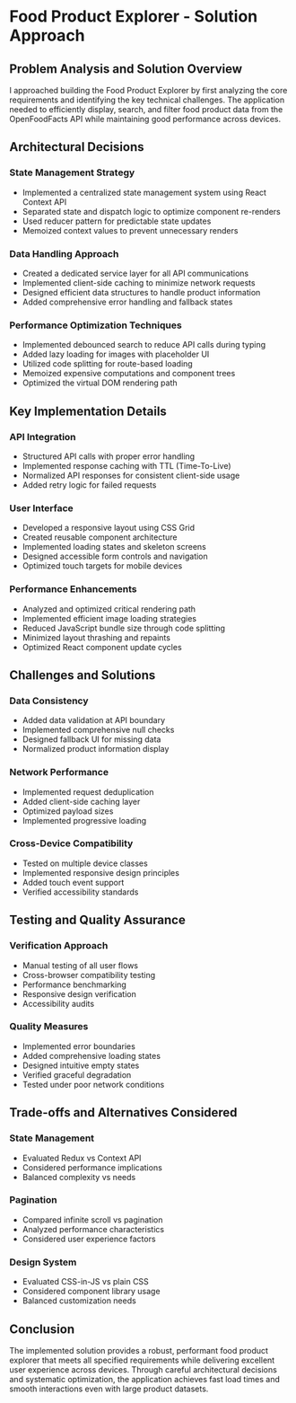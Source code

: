 # Food Product Explorer - Solution Approach

## Problem Analysis and Solution Overview

I approached building the Food Product Explorer by first analyzing the core requirements and identifying the key technical challenges. The application needed to efficiently display, search, and filter food product data from the OpenFoodFacts API while maintaining good performance across devices.

## Architectural Decisions

### State Management Strategy
- Implemented a centralized state management system using React Context API
- Separated state and dispatch logic to optimize component re-renders
- Used reducer pattern for predictable state updates
- Memoized context values to prevent unnecessary renders

### Data Handling Approach
- Created a dedicated service layer for all API communications
- Implemented client-side caching to minimize network requests
- Designed efficient data structures to handle product information
- Added comprehensive error handling and fallback states

### Performance Optimization Techniques
- Implemented debounced search to reduce API calls during typing
- Added lazy loading for images with placeholder UI
- Utilized code splitting for route-based loading
- Memoized expensive computations and component trees
- Optimized the virtual DOM rendering path

## Key Implementation Details

### API Integration
- Structured API calls with proper error handling
- Implemented response caching with TTL (Time-To-Live)
- Normalized API responses for consistent client-side usage
- Added retry logic for failed requests

### User Interface
- Developed a responsive layout using CSS Grid
- Created reusable component architecture
- Implemented loading states and skeleton screens
- Designed accessible form controls and navigation
- Optimized touch targets for mobile devices

### Performance Enhancements
- Analyzed and optimized critical rendering path
- Implemented efficient image loading strategies
- Reduced JavaScript bundle size through code splitting
- Minimized layout thrashing and repaints
- Optimized React component update cycles

## Challenges and Solutions

### Data Consistency
- Added data validation at API boundary
- Implemented comprehensive null checks
- Designed fallback UI for missing data
- Normalized product information display

### Network Performance
- Implemented request deduplication
- Added client-side caching layer
- Optimized payload sizes
- Implemented progressive loading

### Cross-Device Compatibility
- Tested on multiple device classes
- Implemented responsive design principles
- Added touch event support
- Verified accessibility standards

## Testing and Quality Assurance

### Verification Approach
- Manual testing of all user flows
- Cross-browser compatibility testing
- Performance benchmarking
- Responsive design verification
- Accessibility audits

### Quality Measures
- Implemented error boundaries
- Added comprehensive loading states
- Designed intuitive empty states
- Verified graceful degradation
- Tested under poor network conditions

## Trade-offs and Alternatives Considered

### State Management
- Evaluated Redux vs Context API
- Considered performance implications
- Balanced complexity vs needs

### Pagination
- Compared infinite scroll vs pagination
- Analyzed performance characteristics
- Considered user experience factors

### Design System
- Evaluated CSS-in-JS vs plain CSS
- Considered component library usage
- Balanced customization needs

## Conclusion

The implemented solution provides a robust, performant food product explorer that meets all specified requirements while delivering excellent user experience across devices. Through careful architectural decisions and systematic optimization, the application achieves fast load times and smooth interactions even with large product datasets.
